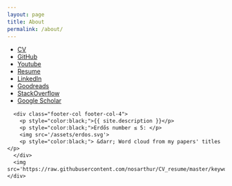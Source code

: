 ```yaml
---
layout: page
title: About
permalink: /about/
---
```

  <div class="wrapper">
    <div class="footer-col-wrapper">
      <div class="footer-col footer-col-3">
        <ul class="social-media-list">
        <li><a href='https://rawgit.com/nosarthur/CV_resume/master/DongZHOU_CV.pdf'>CV</a> </li>
        <li><a href='https://github.com/nosarthur'>GitHub</a> </li>
        <li><a href='https://www.youtube.com/channel/UCEkwn6bsFS5p11KoBymEn-Q/featured'>Youtube</a> </li>
        <li><a href='https://rawgit.com/nosarthur/CV_resume/master/DongZHOU_resume.pdf'>Resume</a> </li>
        <li><a href="https://www.linkedin.com/in/dong-zhou-84252914">LinkedIn</a></li>
        <li><a href="https://www.goodreads.com/nosarthur">Goodreads</a></li>
        <li><a href="https://stackoverflow.com/users/534298/nos">StackOverflow</a></li>
        <li><a href="http://scholar.google.com/citations?hl=en&user=9RcAQTUAAAAJ">Google Scholar</a></li>
        </ul>
      </div>

      <div class="footer-col footer-col-4">
        <p style="color:black;">{{ site.description }}</p>
        <p style="color:black;">Erdős number ≤ 5: </p>
        <img src='/assets/erdos.svg'>
        <p style="color:black;"> &darr; Word cloud from my papers' titles </p>
      </div>
      <img src='https://raw.githubusercontent.com/nosarthur/CV_resume/master/keywords/wordcloud.png'>
    </div>
  </div>


